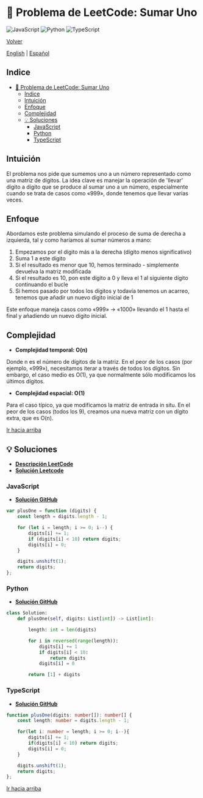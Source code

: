 # 🤔 Problema de LeetCode: Sumar Uno

![JavaScript](https://img.shields.io/badge/JavaScript-F7DF1E?logo=javascript&logoColor=black)
![Python](https://img.shields.io/badge/Python-3776AB?logo=python&logoColor=white)
![TypeScript](https://img.shields.io/badge/TypeScript-3178C6?logo=typescript&logoColor=white)

[Volver](../README.md)

[English](./66.PlusOne.md) | [Español](./66.PlusOne-es.md)

## Indice

- [🤔 Problema de LeetCode: Sumar Uno](#-problema-de-leetcode-sumar-uno)
  - [Indice](#indice)
  - [Intuición](#intuición)
  - [Enfoque](#enfoque)
  - [Complejidad](#complejidad)
  - [💡 Soluciones](#-soluciones)
    - [JavaScript](#javascript)
    - [Python](#python)
    - [TypeScript](#typescript)

## Intuición

El problema nos pide que sumemos uno a un número representado como una matriz de dígitos. La idea clave es manejar la operación de 'llevar' dígito a dígito que se produce al sumar uno a un número, especialmente cuando se trata de casos como «999», donde tenemos que llevar varias veces.

## Enfoque

Abordamos este problema simulando el proceso de suma de derecha a izquierda, tal y como haríamos al sumar números a mano:

1. Empezamos por el dígito más a la derecha (dígito menos significativo)
2. Suma 1 a este dígito
3. Si el resultado es menor que 10, hemos terminado - simplemente devuelva la matriz modificada
4. Si el resultado es 10, pon este dígito a 0 y lleva el 1 al siguiente dígito continuando el bucle
5. Si hemos pasado por todos los dígitos y todavía tenemos un acarreo, tenemos que añadir un nuevo dígito inicial de 1

Este enfoque maneja casos como «999» → «1000» llevando el 1 hasta el final y añadiendo un nuevo dígito inicial.

## Complejidad

- **Complejidad temporal: O(n)**

Donde n es el número de dígitos de la matriz.
En el peor de los casos (por ejemplo, «999»), necesitamos iterar a través de todos los dígitos.
Sin embargo, el caso medio es O(1), ya que normalmente sólo modificamos los últimos dígitos.

- **Complejidad espacial: O(1)**

Para el caso típico, ya que modificamos la matriz de entrada in situ.
En el peor de los casos (todos los 9), creamos una nueva matriz con un dígito extra, que es O(n).

[Ir hacia arriba](#indice)

## 💡 Soluciones

- **[Descripción LeetCode](https://leetcode.com/problems/plus-one/description/)**
- **[Solución Leetcode](https://leetcode.com/problems/plus-one/solutions/6557237/solution/)**

### JavaScript

- **[Solución GitHub](../solutions/JavaScript/66.PlusOne.js)**

```javascript
var plusOne = function (digits) {
    const length = digits.length - 1;

    for (let i = length; i >= 0; i--) {
        digits[i] += 1;
        if (digits[i] < 10) return digits;
        digits[i] = 0;
    }

    digits.unshift(1);
    return digits;
};
```

### Python

- **[Solución GitHub](../solutions/Python/66.PlusOne.py)**

```python
class Solution:
    def plusOne(self, digits: List[int]) -> List[int]:

        length: int = len(digits)

        for i in reversed(range(length)):
            digits[i] += 1
            if digits[i] < 10:
                return digits
            digits[i] = 0

        return [1] + digits
```

### TypeScript

- **[Solución GitHub](../solutions/TypeScript/66.PlusOne.ts)**

```typescript
function plusOne(digits: number[]): number[] {
    const length: number = digits.length - 1;

    for(let i: number = length; i >= 0; i--){
        digits[i] += 1;
        if(digits[i] < 10) return digits;
        digits[i] = 0;
    }

    digits.unshift(1);
    return digits;
};
```

[Ir hacia arriba](#indice)
